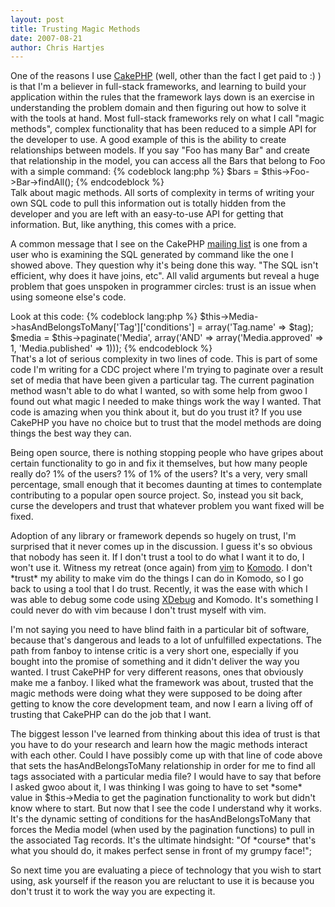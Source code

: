 ```yaml
--- 
layout: post
title: Trusting Magic Methods
date: 2007-08-21
author: Chris Hartjes
---
```

<p>One of the reasons I use <a href="http://www.cakephp.org">CakePHP</a> (well, other than the fact I get paid to :) ) is that I'm a believer in full-stack frameworks, and learning to build your application within the rules that the framework lays down is an exercise in understanding the problem domain and then figuring out how to solve it with the tools at hand.  Most full-stack frameworks rely on what I call "magic methods", complex functionality that has been reduced to a simple API for the developer to use.  A good example of this is the ability to create relationships between models.  If you say "Foo has many Bar" and create that relationship in the model, you can access all the Bars that belong to Foo with a simple command:
{% codeblock lang:php %}
$bars = $this->Foo->Bar->findAll();
{% endcodeblock %}
<br />
Talk about magic methods.  All sorts of complexity in terms of writing your own SQL code to pull this information out is totally hidden from the developer and you are left with an easy-to-use API for getting that information.  But, like anything, this comes with a price.</p>
<p>
A common message that I see on the CakePHP <a href="http://groups.google.com/group/cake-php">mailing list</a> is one from a user who is examining the SQL generated by command like the one I showed above.  They question why it's being done this way.  "The SQL isn't efficient, why does it have joins, etc".  All valid arguments but reveal a huge problem that goes unspoken in programmer circles:  trust is an issue when using someone else's code.
</p>
<p>Look at this code:
{% codeblock lang:php %}
$this->Media->hasAndBelongsToMany['Tag']['conditions'] = array('Tag.name' => $tag);
$media = $this->paginate('Media', array('AND' => array('Media.approved' => 1, 'Media.published' => 1)));
{% endcodeblock %}
<br />
That's a lot of serious complexity in two lines of code.  This is part of some code I'm writing for a CDC project where I'm trying to paginate over a result set of media that have been given a particular tag.  The current pagination method wasn't able to do what I wanted, so with some help from gwoo I found out what magic I needed to make things work the way I wanted.  That code is amazing when you think about it, but do you trust it?  If you use CakePHP you have no choice but to trust that the model methods are doing things the best way they can.</p>
<p>
Being open source, there is nothing stopping people who have gripes about certain functionality to go in and fix it themselves, but how many people really do?  1% of the users?  1% of 1% of the users?  It's a very, very small percentage, small enough that it becomes daunting at times to contemplate contributing to a popular open source project.  So, instead you sit back, curse the developers and trust that whatever problem you want fixed will be fixed.
</p>
<p>
Adoption of any library or framework depends so hugely on trust, I'm surprised that it never comes up in the discussion.  I guess it's so obvious that nobody has seen it.  If I don't trust a tool to do what I want it to do, I won't use it.  Witness my retreat (once again) from <a href="http://www.vim.org">vim</a> to <a href="http://www.activestate.com/Products/komodo_ide/">Komodo</a>.  I don't *trust* my ability to make vim do the things I can do in Komodo, so I go back to using a tool that I do trust.  Recently, it was the ease with which I was able to debug some code using <a href="http://xdebug.org">XDebug</a> and Komodo.  It's something I could never do with vim because I don't trust myself with vim.
</p>
<p>
I'm not saying you need to have blind faith in a particular bit of software, because that's dangerous and leads to a lot of unfulfilled expectations.  The path from fanboy to intense critic is a very short one, especially if you bought into the promise of something and it didn't deliver the way you wanted.  I trust CakePHP for very different reasons, ones that obviously make me a fanboy.  I liked what the framework was about, trusted that the magic methods were doing what they were supposed to be doing after getting to know the core development team, and now I earn a living off of trusting that CakePHP can do the job that I want.</p>
<p>
The biggest lesson I've learned from thinking about this idea of trust is that you have to do your research and learn how the magic methods interact with each other.  Could I have possibly come up with that line of code above that sets the hasAndBelongsToMany relationship in order for me to find all tags associated with a particular media file?  I would have to say that before I asked gwoo about it, I was thinking I was going to have to set *some* value in $this->Media to get the pagination functionality to work but didn't know where to start.  But now that I see the code I understand why it works.  It's the dynamic setting of conditions for the hasAndBelongsToMany that forces the Media model (when used by the pagination functions) to pull in the associated Tag records.  It's the ultimate hindsight:  "Of *course* that's what you should do, it makes perfect sense in front of my grumpy face!";
</p>
<p>
So next time you are evaluating a piece of technology that you wish to start using, ask yourself if the reason you are reluctant to use it is because you don't trust it to work the way you are expecting it.</p>

